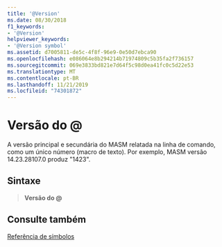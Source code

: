 ```yaml
---
title: '@Version'
ms.date: 08/30/2018
f1_keywords:
- '@Version'
helpviewer_keywords:
- '@Version symbol'
ms.assetid: d7005811-de5c-4f8f-96e9-0e50d7ebca90
ms.openlocfilehash: e086064e8b294214b71974809c5b35fa2f736157
ms.sourcegitcommit: 069e3833bd821e7d64f5c98d0ea41fc0c5d22e53
ms.translationtype: MT
ms.contentlocale: pt-BR
ms.lasthandoff: 11/21/2019
ms.locfileid: "74301872"
---
```

# <a name="version"></a>Versão do \@

A versão principal e secundária do MASM relatada na linha de comando, como um único número (macro de texto). Por exemplo, MASM versão 14.23.28107.0 produz "1423".

## <a name="syntax"></a>Sintaxe

> **Versão do \@**

## <a name="see-also"></a>Consulte também

[Referência de símbolos](../../assembler/masm/symbols-reference.md)
